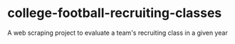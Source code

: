 # college-football-recruiting-classes
A web scraping project to evaluate a team's recruiting class in a given year
